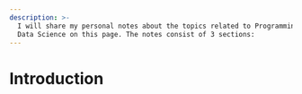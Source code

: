 ```yaml
---
description: >-
  I will share my personal notes about the topics related to Programming and
  Data Science on this page. The notes consist of 3 sections:
---
```


# Introduction




